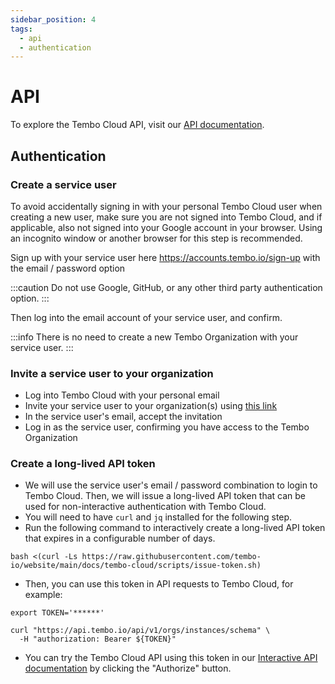 ```yaml
---
sidebar_position: 4
tags:
  - api
  - authentication
---
```


# API

To explore the Tembo Cloud API, visit our [API documentation](/docs/tembo-cloud/openapi).

## Authentication 

### Create a service user

To avoid accidentally signing in with your personal Tembo Cloud user when creating a new user, make sure you are not signed into Tembo Cloud, and if applicable, also not signed into your Google account in your browser. Using an incognito window or another browser for this step is recommended.

Sign up with your service user here https://accounts.tembo.io/sign-up with the email / password option

:::caution
Do not use Google, GitHub, or any other third party authentication option.
:::

Then log into the email account of your service user, and confirm.

:::info
There is no need to create a new Tembo Organization with your service user.
:::

### Invite a service user to your organization

- Log into Tembo Cloud with your personal email
- Invite your service user to your organization(s) using [this link](https://accounts.tembo.io/organization)
- In the service user's email, accept the invitation
- Log in as the service user, confirming you have access to the Tembo Organization

### Create a long-lived API token

- We will use the service user's email / password combination to login to Tembo Cloud. Then, we will issue a long-lived API token that can be used for non-interactive authentication with Tembo Cloud.
- You will need to have `curl` and `jq` installed for the following step.
- Run the following command to interactively create a long-lived API token that expires in a configurable number of days.

```shell
bash <(curl -Ls https://raw.githubusercontent.com/tembo-io/website/main/docs/tembo-cloud/scripts/issue-token.sh)
```

- Then, you can use this token in API requests to Tembo Cloud, for example:

```shell
export TOKEN='******'

curl "https://api.tembo.io/api/v1/orgs/instances/schema" \
  -H "authorization: Bearer ${TOKEN}"
```

- You can try the Tembo Cloud API using this token in our [Interactive API documentation](https://api.tembo.io/swagger-ui/) by clicking the "Authorize" button.
